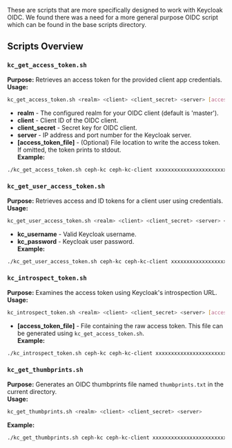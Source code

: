 These are scripts that are more specifically designed to work with Keycloak OIDC. We found there was a need for a more general purpose OIDC script which can be found in the base scripts directory.

## Scripts Overview

### `kc_get_access_token.sh`

**Purpose:** Retrieves an access token for the provided client app credentials.\
**Usage:**

```bash
kc_get_access_token.sh <realm> <client> <client_secret> <server> [access_token_file]
```

- **realm** - The configured realm for your OIDC client (default is 'master').
- **client** - Client ID of the OIDC client.
- **client\_secret** - Secret key for OIDC client.
- **server** - IP address and port number for the Keycloak server.
- **[access\_token\_file]** - (Optional) File location to write the access token. If omitted, the token prints to stdout.\
  **Example:**

```bash
./kc_get_access_token.sh ceph-kc ceph-kc-client xxxxxxxxxxxxxxxxxxxxxxxxxxx x.x.x.x:8080 access.file
```

### `kc_get_user_access_token.sh`

**Purpose:** Retrieves access and ID tokens for a client user using credentials.\
**Usage:**

```bash
kc_get_user_access_token.sh <realm> <client> <client_secret> <server> <kc_username> <kc_password> [access_token_file]
```

- **kc\_username** - Valid Keycloak username.
- **kc\_password** - Keycloak user password.\
  **Example:**

```bash
./kc_get_user_access_token.sh ceph-kc ceph-kc-client xxxxxxxxxxxxxxxxxxxxxxxxxxx x.x.x.x:8080 testuid1 test123 access.file
```

### `kc_introspect_token.sh`

**Purpose:** Examines the access token using Keycloak's introspection URL.\
**Usage:**

```bash
kc_introspect_token.sh <realm> <client> <client_secret> <server> [access_token_file]
```

- **[access\_token\_file]** - File containing the raw access token. This file can be generated using `kc_get_access_token.sh`.\
  **Example:**

```bash
./kc_introspect_token.sh ceph-kc ceph-kc-client xxxxxxxxxxxxxxxxxxxxxxxxxxx x.x.x.x:8080 access.file
```

### `kc_get_thumbprints.sh`

**Purpose:** Generates an OIDC thumbprints file named `thumbprints.txt` in the current directory.\
**Usage:**

```bash
kc_get_thumbprints.sh <realm> <client> <client_secret> <server>
```

**Example:**

```bash
./kc_get_thumbprints.sh ceph-kc ceph-kc-client xxxxxxxxxxxxxxxxxxxxxxxxxxx x.x.x.x:8080
```